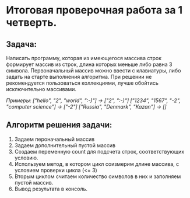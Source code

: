 # Итоговая проверочная работа за 1 четверть.
## Задача:
Написать программу, которая из имеющегося массива строк формирует массив из строк, длина которых меньше либо равна 3 символа. Первоначальный массив можно ввести с клавиатуры, либо задать на старте выполнения алгоритма. При решении не рекомендуется пользоваться коллекциями, лучше обойтись исключительно массивами.

_Примеры: ["hello", "2", "world", ":-)"] -> ["2", ":-)"] ["1234", "1567", "-2", "computer science"] -> ["-2"] ["Russia", "Denmark", "Kazan"] -> []_

## Алгоритм решения задачи:
1. Задаем пероначальный массив
2. Задаем дополнительный пустой массив
3. Создаем переменную count для подсчета строк, соответствующих условию.
4. Используем метод, в котором цикл соизмерим длине массива, с условием проверки цикла (<= 3)
5. Вторым циклом считаем количество символов в них и заполняем пустой массив.
6. Вывод результата в консоль.